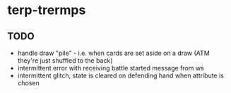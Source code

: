 # terp-trermps

## TODO

- handle draw "pile" - i.e. when cards are set aside on a draw (ATM they're just shuffled to the back)
- intermittent error with receiving battle started message from ws
- intermittent glitch, state is cleared on defending hand when attribute is chosen
